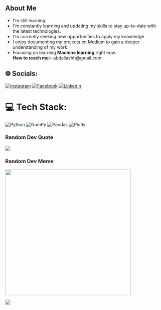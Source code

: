 <div id="Dark Is The Night,
  Cold Is The Ground">
  <h2>About Me</h2>
  <ul>
    <li>I'm still learning.</li>
    <li>I'm constantly learning and updating my skills to stay up-to-date with the latest technologies.</li>   <li>I'm currently seeking new opportunities to apply my knowledge</li>
    <li>I enjoy documenting my projects on Medium to gain a deeper understanding of my work.</li>
    <li>Focusing on learning <b>Machine learning</b> right now.</li>
<b>How to reach me:-</b> 
abdallavhh@gmail.com
  </ul>
</div>


## 🌐 Socials:
[![instagram](https://img.shields.io/badge/instagram-%231877F2.svg?logo=instagram&logoColor=white)](https://www.instagram.com/abdallavhh/)
[![Facebook](https://img.shields.io/badge/Facebook-%231877F2.svg?logo=Facebook&logoColor=white)](https://www.facebook.com/profile.php?id=100006118179470)
[![LinkedIn](https://img.shields.io/badge/LinkedIn-%230077B5.svg?logo=linkedin&logoColor=white)](https://www.linkedin.com/in/abdallavhh/) 


# 💻 Tech Stack:
![Python](https://img.shields.io/badge/python-3670A0?style=plastic&logo=python&logoColor=ffdd54) ![NumPy](https://img.shields.io/badge/numpy-%23013243.svg?style=plastic&logo=numpy&logoColor=white)  ![Pandas](https://img.shields.io/badge/pandas-%23150458.svg?style=plastic&logo=pandas&logoColor=white) ![Plotly](https://img.shields.io/badge/Plotly-%233F4F75.svg?style=plastic&logo=plotly&logoColor=white)

### Random Dev Quote
![](https://quotes-github-readme.vercel.app/api?type=horizontal&theme=radical)

### Random Dev Meme
<img src='https://randommeme-five.vercel.app/' style="height: 400px;"/>

[![](https://visitcount.itsvg.in/api?id=abdallavhh&icon=0&color=0)](https://visitcount.itsvg.in)
<!--
**abdallavhh/abdallavhh** is a ✨ _special_ ✨ repository because its `README.md` (this file) appears on your GitHub profile.

Here are some ideas to get you started:

- 🔭 I’m currently working on ...
- 🌱 I’m currently learning ...
- 👯 I’m looking to collaborate on ...
- 🤔 I’m looking for help with ...
- 💬 Ask me about ...
- 📫 How to reach me: ...
- 😄 Pronouns: ...
- ⚡ Fun fact: ...
-->
